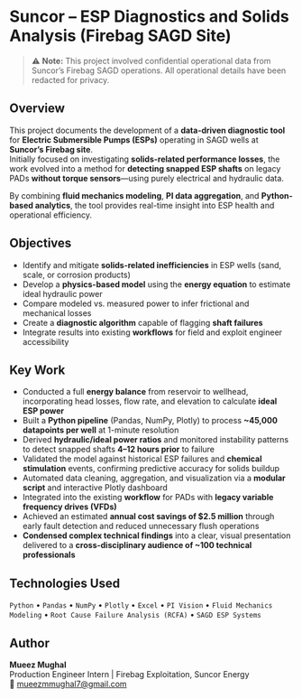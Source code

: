 # Suncor – ESP Diagnostics and Solids Analysis (Firebag SAGD Site)

> ⚠️ **Note:** This project involved confidential operational data from Suncor’s Firebag SAGD operations. All operational details have been redacted for privacy.

## Overview
This project documents the development of a **data-driven diagnostic tool** for **Electric Submersible Pumps (ESPs)** operating in SAGD wells at **Suncor’s Firebag site**.  
Initially focused on investigating **solids-related performance losses**, the work evolved into a method for **detecting snapped ESP shafts** on legacy PADs **without torque sensors**—using purely electrical and hydraulic data.  

By combining **fluid mechanics modeling**, **PI data aggregation**, and **Python-based analytics**, the tool provides real-time insight into ESP health and operational efficiency.

## Objectives
- Identify and mitigate **solids-related inefficiencies** in ESP wells (sand, scale, or corrosion products)  
- Develop a **physics-based model** using the **energy equation** to estimate ideal hydraulic power  
- Compare modeled vs. measured power to infer frictional and mechanical losses  
- Create a **diagnostic algorithm** capable of flagging **shaft failures**
- Integrate results into existing **workflows** for field and exploit engineer accessibility  

## Key Work
- Conducted a full **energy balance** from reservoir to wellhead, incorporating head losses, flow rate, and elevation to calculate **ideal ESP power**  
- Built a **Python pipeline** (Pandas, NumPy, Plotly) to process **~45,000 datapoints per well** at 1-minute resolution  
- Derived **hydraulic/ideal power ratios** and monitored instability patterns to detect snapped shafts **4–12 hours prior** to failure  
- Validated the model against historical ESP failures and **chemical stimulation** events, confirming predictive accuracy for solids buildup  
- Automated data cleaning, aggregation, and visualization via a **modular script** and interactive Plotly dashboard  
- Integrated into the existing **workflow** for PADs with **legacy variable frequency drives (VFDs)**  
- Achieved an estimated **annual cost savings of \$2.5 million** through early fault detection and reduced unnecessary flush operations
- **Condensed complex technical findings** into a clear, visual presentation delivered to a **cross-disciplinary audience of ~100 technical professionals**

## Technologies Used
`Python` • `Pandas` • `NumPy` • `Plotly` • `Excel` • `PI Vision` • `Fluid Mechanics Modeling` • `Root Cause Failure Analysis (RCFA)` • `SAGD ESP Systems`

## Author
**Mueez Mughal**  
Production Engineer Intern | Firebag Exploitation, Suncor Energy  
📧 mueezmmughal7@gmail.com
